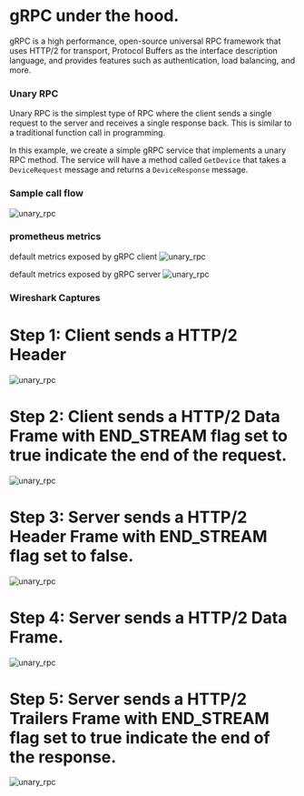 # gRPC under the hood.

gRPC is a high performance, open-source universal RPC framework that uses HTTP/2 for transport, 
Protocol Buffers as the interface description language, and provides features such as authentication, 
load balancing, and more.

### Unary RPC
Unary RPC is the simplest type of RPC where the client sends a single request to the server and
receives a single response back. This is similar to a traditional function call in programming.

In this example, we create a simple gRPC service that implements a unary RPC method. The service will have a method
called `GetDevice` that takes a `DeviceRequest` message and returns a `DeviceResponse` message.

### Sample call flow
![unary_rpc](gRPC.png)

### prometheus metrics
default metrics exposed by gRPC client
![unary_rpc](grpc_client_metrics.png)

default metrics exposed by gRPC server
![unary_rpc](grpc_server_metrics.png)

### Wireshark Captures

# Step 1: Client sends a HTTP/2 Header 
![unary_rpc](grpc_request_header.png)

# Step 2: Client sends a HTTP/2 Data Frame with END_STREAM flag set to true indicate the end of the request.
![unary_rpc](grpc_request_message.png)

# Step 3: Server sends a HTTP/2 Header Frame with END_STREAM flag set to false.
![unary_rpc](grpc_response_header.png)

# Step 4: Server sends a HTTP/2 Data Frame. 
![unary_rpc](grpc_response_message.png)

# Step 5: Server sends a HTTP/2 Trailers Frame with END_STREAM flag set to true indicate the end of the response.
![unary_rpc](grpc_response_trailer.png)





